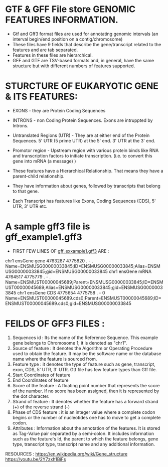 # GTF & GFF File store GENOMIC FEATURES INFORMATION.
- Gtf and Gff3 format files are used for annotating genomic intervals (an interval begin/end position on a contig/chromosome)
- These files have 9 fields that describe the gene/transcript related to the features and are tab separated.
- Features in these files are hierarchical. 
- GFF and GTF are TSV-based formats and, in general, have the same structure but with different numbers of features supported.

# STURCTURE OF EUKARYOTIC GENE & ITS FEATURES:
 - EXONS - they are Protein Coding Sequences
 - INTRONS - non Coding Protein Sequences. Exons are intruppted by Introns.
 - Untranslated Regions (UTR) - They are at either end of the Protein Sequences. 5' UTR (5 prime UTR) at the 5' end. 3' UTR at the 3' end. 
 - Promotor region - Upstream region with various protein binds like RNA and transcription factors to initiate transcription. (i.e. to convert this gene into mRNA (a message) )  

 - These features have a Hierarchical Relationship. That means they have a parent-child relationship. 
 - They have information about genes, followed by transcripts that belong to that gene.
 - Each Transcript has features like Exons, Coding Sequences (CDS), 5' UTR, 3' UTR etc.
 
# A sample gff3 file is gff_example1.gff3 
- FIRST FEW LINES OF [gff_exxample1.gff3](./gff_example1.gff3) ARE : 

chr1	ensGene	gene	4763287	4775820	.	-	.	Name=ENSMUSG00000033845;ID=ENSMUSG00000033845;Alias=ENSMUSG00000033845;gid=ENSMUSG00000033845
chr1	ensGene	mRNA	4764517	4775779	.	-	.	Name=ENSMUST00000045689;Parent=ENSMUSG00000033845;ID=ENSMUST00000045689;Alias=ENSMUSG00000033845;gid=ENSMUSG00000033845
chr1	ensGene	CDS	4775654	4775758	.	-	0	Name=ENSMUST00000045689.cds0;Parent=ENSMUST00000045689;ID=ENSMUST00000045689.cds0;gid=ENSMUSG00000033845

# FEILDS OF GFF3 FILES :

1. Sequences id : Its the name of the Reference Sequence. This example gene belongs to Chromosome 1; it is denoted as "chr1". 
2. Source of feature : It denotes the Algorithm or Operating Procedure used to obtain the feature. It may be the software name or the database name where the feature is sourced from.
3. Feature type : it denotes the type of feature such as gene, transcript, exon, CDS, 5' UTR, 3' UTR. Gtf file has few feature types than Gff file.
4. Start Coordinates of feature
5. End Coordinates of feature
6. Score of the feature : A floating point number that represents the score of the number. If no score has been assigned, then it is represented by the dot character.
7. Strand of feature : It denotes whether the feature has a forward strand (+) of the reverse strand (-)
8. Phase of CDS feature :  it is an integer value where a complete codon begins or the number of nucleotides one has to move to get a complete codon.
9. Attributes : Information about the annotation of the features. It is stored as Tag-Value pair separated by a semi-colon. It includes information such as the feature's Id, the parent to which the feature belongs, gene type, transcript type, transcript name and any additional information.  

RESOURCES : 
https://en.wikipedia.org/wiki/Gene_structure
https://youtu.be/2Y7zxh1BiFs
